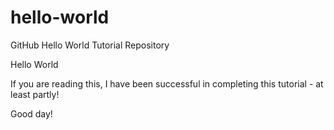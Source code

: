 # hello-world
GitHub Hello World Tutorial Repository

Hello World

If you are reading this, I have been successful in completing this tutorial - at least partly!

Good day!
